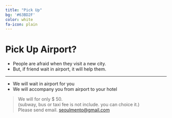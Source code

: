 ```yaml
---
title: "Pick Up"
bg: '#63BD2F'
color: white
fa-icon: plain
---
```


# Pick Up Airport?
- People are afraid when they visit a new city.
- But, if friend wait in airport, it will help them.
_ _ _
- We will wait in airport for you
- We will accompany you from airport to your hotel          

>We will for only $ 50.             
(subway, bus or taxi fee is not include. you can choice it.)            
>Please send email.  <seoulmento@gmail.com>    







